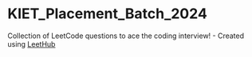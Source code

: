 # KIET_Placement_Batch_2024
Collection of LeetCode questions to ace the coding interview! - Created using [LeetHub](https://github.com/QasimWani/LeetHub)
